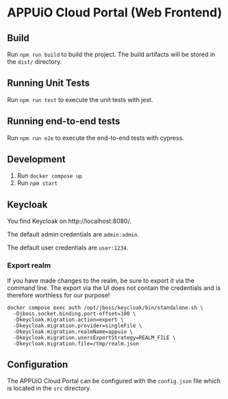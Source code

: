 # APPUiO Cloud Portal  (Web Frontend)

## Build

Run `npm run build` to build the project. The build artifacts will be stored in the `dist/` directory.

## Running Unit Tests

Run `npm run test` to execute the unit tests with jest.

## Running end-to-end tests

Run `npm run e2e` to execute the end-to-end tests with cypress.

## Development

1. Run `docker compose up`
2. Run `npm start`

## Keycloak

You find Keycloak on http://localhost:8080/.

The default admin credentials are `admin:admin`.

The default user credentials are `user:1234`.

### Export realm

If you have made changes to the realm, be sure to export it via the command line.
The export via the UI does not contain the credentials and is therefore worthless for our purpose!

```
docker compose exec auth /opt/jboss/keycloak/bin/standalone.sh \
  -Djboss.socket.binding.port-offset=100 \
  -Dkeycloak.migration.action=export \
  -Dkeycloak.migration.provider=singleFile \
  -Dkeycloak.migration.realmName=appuio \
  -Dkeycloak.migration.usersExportStrategy=REALM_FILE \
  -Dkeycloak.migration.file=/tmp/realm.json
```

## Configuration

The APPUiO Cloud Portal can be configured with the `config.json` file which is located in the `src` directory.
